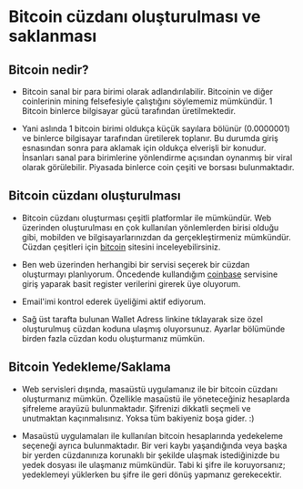 # Bitcoin cüzdanı oluşturulması ve saklanması

## Bitcoin nedir?

- Bitcoin sanal bir para birimi olarak adlandırılabilir. Bitcoinin ve diğer coinlerinin mining felsefesiyle çalıştığını söylememiz mümkündür. 1 Bitcoin binlerce bilgisayar gücü tarafından üretilmektedir. 

- Yani aslında 1 bitcoin birimi oldukça küçük sayılara bölünür (0.0000001) ve binlerce bilgisayar tarafından üretilerek toplanır. Bu durumda giriş esnasından sonra para aklamak için oldukça elverişli bir konudur. İnsanları sanal para birimlerine yönlendirme açısından oynanmış bir viral olarak görülebilir. Piyasada binlerce coin çeşiti ve borsası bulunmaktadır.

## Bitcoin cüzdanı oluşturulması

- Bitcoin cüzdanı oluşturması çeşitli platformlar ile mümkündür. Web üzerinden oluşturulması en çok kullanılan yönlemlerden birisi olduğu gibi, mobilden ve bilgisayarlarınızdan da gerçekleştirmeniz mümkündür. Cüzdan çeşitleri için [bitcoin][1] sitesini inceleyebilirsiniz.

- Ben web üzerinden herhangibi bir servisi seçerek bir cüzdan oluşturmayı planlıyorum. Öncedende kullandığım [coinbase][2] servisine giriş yaparak basit register verilerini girerek üye oluyorum.

- Email'imi kontrol ederek üyeliğimi aktif ediyorum.

- Sağ üst tarafta bulunan Wallet Adress linkine tıklayarak size özel oluşturulmuş cüzdan koduna ulaşmış oluyorsunuz. Ayarlar bölümünde birden fazla cüzdan kodu oluşturmanız mümkün.

## Bitcoin Yedekleme/Saklama

- Web servisleri dışında, masaüstü uygulamanız ile bir bitcoin cüzdanı oluşturmanız mümkün. Özellikle masaüstü ile yöneteceğiniz hesaplarda şifreleme arayüzü bulunmaktadır. Şifrenizi dikkatli seçmeli ve unutmaktan kaçınmalısınız. Yoksa tüm bakiyeniz boşa gider. :)

- Masaüstü uygulamaları ile kullanılan bitcoin hesaplarında yedekeleme seçeneği ayrıca bulunmaktadır. Bir veri kaybı yaşandığında veya başka bir yerden cüzdanınıza korunaklı bir şekilde ulaşmak istediğinizde bu yedek dosyası ile ulaşmanız mümkündür. Tabi ki şifre ile koruyorsanız; yedeklemeyi yüklerken bu şifre ile geri dönüş yapmanız gerekecektir.


[1]: https://bitcoin.org/tr/cuzdaninizi-secin
[2]: https://www.coinbase.com/

